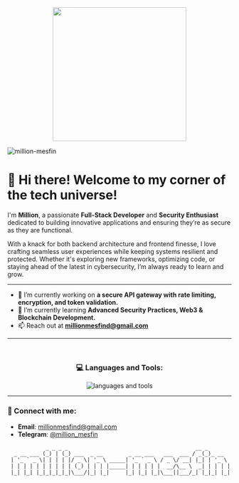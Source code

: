 <div align="center">
  <img height="300" src="https://gifdb.com/images/high/programming-angry-punching-keyboard-fw45yh2e39g24ylb.gif" />
</div>

<div>
    <p><img src="https://komarev.com/ghpvc/?username=million-mesfin&label=Profile%20views&color=0e75b6&style=flat" alt="million-mesfin" /></p>
</div>

# 👋 Hi there! Welcome to my corner of the tech universe!

I'm **Million**, a passionate **Full-Stack Developer** and **Security Enthusiast** dedicated to building innovative applications and ensuring they’re as secure as they are functional.

With a knack for both backend architecture and frontend finesse, I love crafting seamless user experiences while keeping systems resilient and protected. Whether it's exploring new frameworks, optimizing code, or staying ahead of the latest in cybersecurity, I’m always ready to learn and grow.

---

- 🔭 I’m currently working on **a secure API gateway with rate limiting, encryption, and token validation.**
- 🌱 I’m currently learning **Advanced Security Practices, Web3 & Blockchain Development.**
- 📫 Reach out at **millionmesfind@gmail.com**

---
<br/>
<h3 align="center">💻 Languages and Tools:</h3>
<div align="center">
  <img src="https://skillicons.dev/icons?i=js,react,nodejs,ts,cs,cpp,dotnet,java,py,express,mongodb,jest,cypress,dart,flutter,php,bootstrap,css,sass,redux,html,tailwind,tensorflow,pytorch,mysql,sqlite,aws,docker,azure,bash,firebase,postman,jquery,wordpress,linux,kotlin,materialui,figma,vscode&perline=8" alt="languages and tools" />
</div>

---
### 🤝 Connect with me:
- **Email**: millionmesfind@gmail.com  
- **Telegram**: [@million_mesfin](https://t.me/million_mesfin)

```
            _ _ _ _                                        __ _       
  _ __ ___ (_) | (_) ___  _ __        _ __ ___   ___  ___ / _(_)_ __  
 | '_ ` _ \| | | | |/ _ \| '_ \ _____| '_ ` _ \ / _ \/ __| |_| | '_ \ 
 | | | | | | | | | | (_) | | | |_____| | | | | |  __/\__ \  _| | | | |
 |_| |_| |_|_|_|_|_|\___/|_| |_|     |_| |_| |_|\___||___/_| |_|_| |_|
                                                                      
```
